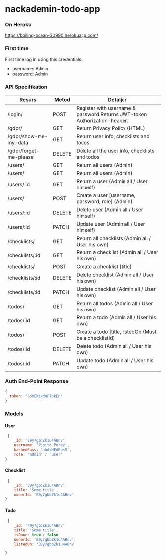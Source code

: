 # nackademin-todo-app

### On Heroku
https://boiling-ocean-30990.herokuapp.com/

### First time
First time log in using this credentials:
- username: Admin
- password: Admin

### API Specifikation

| Resurs | Metod | Detaljer |
| ------ | ------ | ------ |
| /login/ | POST | Register with username & password.Returns JWT-token Authorization-header. |
| /gdpr/ | GET | Return Privacy Policy (HTML) |
| /gdpr/show-me-my-data | GET | Return user info, checklists and todos |
| /gdpr/forget-me-please | DELETE | Delete all the user info, checklists and todos |
| /users/ | GET | Return all users (Admin) |
| /users/ | GET | Return all users (Admin) |
| /users/:id | GET | Return a user (Admin all / User himself) |
| /users/ | POST | Create a user [username, password, role] (Admin) |
| /users/:id | DELETE | Delete user (Admin all / User himself) |
| /users/:id | PATCH | Update user (Admin all / User himself) |
| /checklists/ | GET | Return all checklists (Admin all / User his own) |
| /checklists/:id | GET | Return a checklist (Admin all / User his own) |
| /checklists/ | POST | Create a checklist [title] |
| /checklists/:id | DELETE | Delete checklist (Admin all / User his own) |
| /checklists/:id | PATCH | Update checklist (Admin all / User his own) |
| /todos/ | GET | Return all todos (Admin all / User his own) |
| /todos/:id | GET | Return a todo (Admin all / User his own) |
| /todos/ | POST | Create a todo [title, listedOn (Must be a checklistId) |
| /todos/:id | DELETE | Delete todo (Admin all / User his own) |
| /todos/:id | PATCH | Update todo (Admin all / User his own) |


### Auth End-Point Response
```js
{
  token: "SomEKiNdoFTokEn"
}
```

### Models

#### User

```javascript
 {
    _id: '29y7gbbZk1u4ABnv',
    username: 'Pepito Perez',
    hashedPass: 'ahAsHEdPasS',
    role: 'admin' / 'user'
} 
```

#### Checklist
```javascript
 {
    _id: '39y7gbbZk1u4ABnv',
    title: 'Some title',
    ownerId: 'B9y7gbbZk1u4ABnv'
} 
```

#### Todo
```javascript
 {
    _id: '49y7gbbZk1u4ABnv'
    title: 'Some title',
    isDone: true / false
    ownerId: 'B9y7gbbZk1u4ABnv',
    listedOn: '39y7gbbZk1u4ABnv'

} 
```